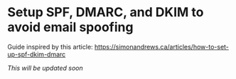 # Setup SPF, DMARC, and DKIM to avoid email spoofing

Guide inspired by this article: <https://simonandrews.ca/articles/how-to-set-up-spf-dkim-dmarc>

*This will be updated soon*
